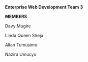 **Enterprise Web Development Team 3**


**MEMBERS**

Davy Mugire

Linda Queen Sheja

Allan Tumusime

Nazira Umucyo
